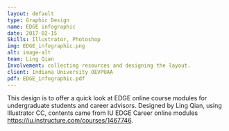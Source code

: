 ```yaml
---
layout: default
type: Graphic Design
name: EDGE infographic
date: 2017-02-15
Skills: Illustrator, Photoshop
img: EDGE_infographic.png
alt: image-alt
team: Ling Qian
Involvement: collecting resources and designing the layout.
client: Indiana University OEVPUAA
pdf: EDGE_infographic.pdf
---
```


This design is to offer a quick look at EDGE online course modules for undergraduate students and career advisors. Designed by Ling Qian, using Illustrator CC, contents came from IU EDGE Career online modules https://iu.instructure.com/courses/1467746. 


